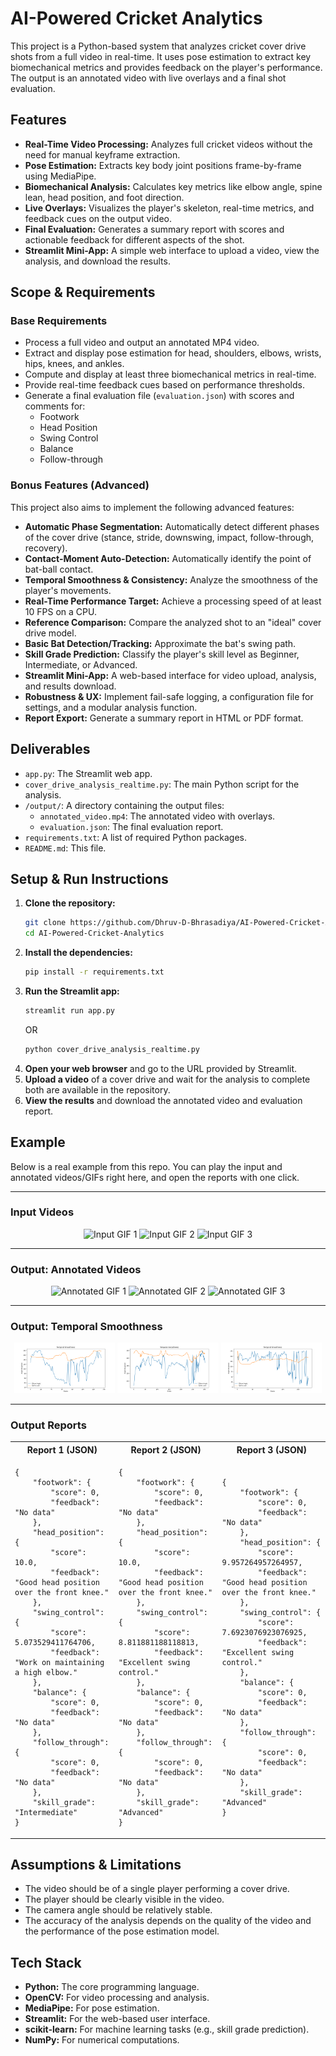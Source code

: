 # AI-Powered Cricket Analytics

This project is a Python-based system that analyzes cricket cover drive shots from a full video in real-time. It uses pose estimation to extract key biomechanical metrics and provides feedback on the player's performance. The output is an annotated video with live overlays and a final shot evaluation.

## Features

*   **Real-Time Video Processing:** Analyzes full cricket videos without the need for manual keyframe extraction.
*   **Pose Estimation:** Extracts key body joint positions frame-by-frame using MediaPipe.
*   **Biomechanical Analysis:** Calculates key metrics like elbow angle, spine lean, head position, and foot direction.
*   **Live Overlays:** Visualizes the player's skeleton, real-time metrics, and feedback cues on the output video.
*   **Final Evaluation:** Generates a summary report with scores and actionable feedback for different aspects of the shot.
*   **Streamlit Mini-App:** A simple web interface to upload a video, view the analysis, and download the results.

## Scope & Requirements

### Base Requirements

*   Process a full video and output an annotated MP4 video.
*   Extract and display pose estimation for head, shoulders, elbows, wrists, hips, knees, and ankles.
*   Compute and display at least three biomechanical metrics in real-time.
*   Provide real-time feedback cues based on performance thresholds.
*   Generate a final evaluation file (`evaluation.json`) with scores and comments for:
    *   Footwork
    *   Head Position
    *   Swing Control
    *   Balance
    *   Follow-through

### Bonus Features (Advanced)

This project also aims to implement the following advanced features:

*   **Automatic Phase Segmentation:** Automatically detect different phases of the cover drive (stance, stride, downswing, impact, follow-through, recovery).
*   **Contact-Moment Auto-Detection:** Automatically identify the point of bat-ball contact.
*   **Temporal Smoothness & Consistency:** Analyze the smoothness of the player's movements.
*   **Real-Time Performance Target:** Achieve a processing speed of at least 10 FPS on a CPU.
*   **Reference Comparison:** Compare the analyzed shot to an "ideal" cover drive model.
*   **Basic Bat Detection/Tracking:** Approximate the bat's swing path.
*   **Skill Grade Prediction:** Classify the player's skill level as Beginner, Intermediate, or Advanced.
*   **Streamlit Mini-App:** A web-based interface for video upload, analysis, and results download.
*   **Robustness & UX:** Implement fail-safe logging, a configuration file for settings, and a modular analysis function.
*   **Report Export:** Generate a summary report in HTML or PDF format.

## Deliverables

*   `app.py`: The Streamlit web app.
*   `cover_drive_analysis_realtime.py`: The main Python script for the analysis.
*   `/output/`: A directory containing the output files:
    *   `annotated_video.mp4`: The annotated video with overlays.
    *   `evaluation.json`: The final evaluation report.
*   `requirements.txt`: A list of required Python packages.
*   `README.md`: This file.

## Setup & Run Instructions

1.  **Clone the repository:**
    ```bash
    git clone https://github.com/Dhruv-D-Bhrasadiya/AI-Powered-Cricket-Analytics.git
    cd AI-Powered-Cricket-Analytics
    ```
2.  **Install the dependencies:**
    ```bash
    pip install -r requirements.txt
    ```
3.  **Run the Streamlit app:**
    ```bash
    streamlit run app.py
    ```
    OR 
    ```bash
    python cover_drive_analysis_realtime.py
    ```
4.  **Open your web browser** and go to the URL provided by Streamlit.
5.  **Upload a video** of a cover drive and wait for the analysis to complete both are available in the repository.
6.  **View the results** and download the annotated video and evaluation report.

## Example

Below is a real example from this repo. You can play the input and annotated videos/GIFs right here, and open the reports with one click.

---

### Input Videos

<p align="center">
  <img src="./examples/input_video.gif" alt="Input GIF 1" width="32%">
  <img src="./examples/input_left_side_angle.gif" alt="Input GIF 2" width="32%">
  <img src="./examples/input_left_hander_batsmen.gif" alt="Input GIF 3" width="32%">
</p>

---

### Output: Annotated Videos

<p align="center">
  <img src="./examples/annotated_video.gif" alt="Annotated GIF 1" width="32%">
  <img src="./examples/annotated_left_side_angle.gif" alt="Annotated GIF 2" width="32%">
  <img src="./examples/annotated_left_hander_batsmen.gif" alt="Annotated GIF 3" width="32%">
</p>

---

### Output: Temporal Smoothness

<p align="center">
  <img src="./examples/temporal_smoothness.png" alt="Temporal Smoothness 1" width="32%">
  <img src="./examples/temporal_smoothness_left_side_angle.png" alt="Temporal Smoothness 2" width="32%">
  <img src="./examples/temporal_smoothness_left_hander_batsmen.png" alt="Temporal Smoothness 3" width="32%">
</p>

---

### Output Reports 

<table>
  <tr>
    <th>Report 1 (JSON)</th>
    <th>Report 2 (JSON)</th>
    <th>Report 3 (JSON)</th>
  </tr>
  <tr>
    <td>
      <pre><code>{
    "footwork": {
        "score": 0,
        "feedback": "No data"
    },
    "head_position": {
        "score": 10.0,
        "feedback": "Good head position over the front knee."
    },
    "swing_control": {
        "score": 5.073529411764706,
        "feedback": "Work on maintaining a high elbow."
    },
    "balance": {
        "score": 0,
        "feedback": "No data"
    },
    "follow_through": {
        "score": 0,
        "feedback": "No data"
    },
    "skill_grade": "Intermediate"
}</code></pre>
    </td>
    <td>
      <pre><code>{
    "footwork": {
        "score": 0,
        "feedback": "No data"
    },
    "head_position": {
        "score": 10.0,
        "feedback": "Good head position over the front knee."
    },
    "swing_control": {
        "score": 8.811881188118813,
        "feedback": "Excellent swing control."
    },
    "balance": {
        "score": 0,
        "feedback": "No data"
    },
    "follow_through": {
        "score": 0,
        "feedback": "No data"
    },
    "skill_grade": "Advanced"
}</code></pre>
    </td>
    <td>
      <pre><code>{
    "footwork": {
        "score": 0,
        "feedback": "No data"
    },
    "head_position": {
        "score": 9.957264957264957,
        "feedback": "Good head position over the front knee."
    },
    "swing_control": {
        "score": 7.6923076923076925,
        "feedback": "Excellent swing control."
    },
    "balance": {
        "score": 0,
        "feedback": "No data"
    },
    "follow_through": {
        "score": 0,
        "feedback": "No data"
    },
    "skill_grade": "Advanced"
}</code></pre>
    </td>
  </tr>
</table>

## Assumptions & Limitations

*   The video should be of a single player performing a cover drive.
*   The player should be clearly visible in the video.
*   The camera angle should be relatively stable.
*   The accuracy of the analysis depends on the quality of the video and the performance of the pose estimation model.

## Tech Stack

*   **Python:** The core programming language.
*   **OpenCV:** For video processing and analysis.
*   **MediaPipe:** For pose estimation.
*   **Streamlit:** For the web-based user interface.
*   **scikit-learn:** For machine learning tasks (e.g., skill grade prediction).
*   **NumPy:** For numerical computations.
